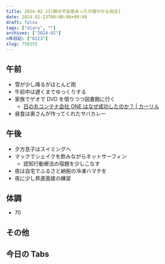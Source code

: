 ```yaml
---
title: 2024-02-23[朝の不安感あったが穏やかな祝日]
date: 2024-02-23T00:00:00+09:00
draft: false
tags: ["diary", ""]
archives: ["2024-02"]
n年日記: ["0223"]
slug: 750155
---
```


## 午前

- 雪が少し降るがほとんど雨
- 午前中は遅くまでゆっくりする
- 家族でゲオで DVD を借りつつ図書館に行く
  - [日の丸コンテナ会社 ONE はなぜ成功したのか？ | カーリル](https://calil.jp/book/429600137X)
- 昼食は奥さんが作ってくれたサバカレー

## 午後

- 夕方息子はスイミングへ
- マックでシェイクを飲みながらネットサーフィン
  - 認知行動療法の宿題を少しこなす
- 夜は自宅でふるさと納税の冷凍ハマチを
- 夜に少し昇進面接の練習

## 体調

- 70

## その他

## 今日の Tabs
